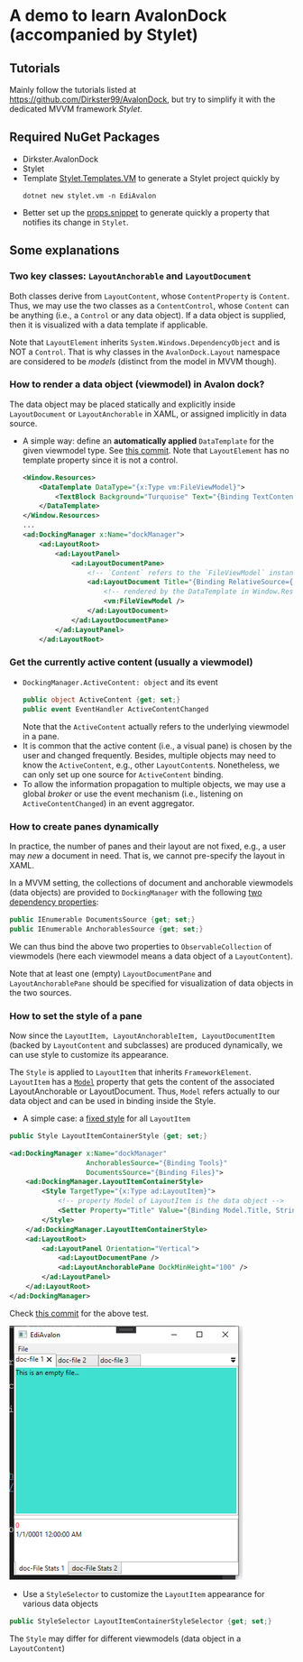 ﻿# A demo to learn AvalonDock (accompanied by Stylet)

## Tutorials
Mainly follow the tutorials listed at https://github.com/Dirkster99/AvalonDock, but try to simplify it with the dedicated MVVM framework *Stylet*.

## Required NuGet Packages
- Dirkster.AvalonDock
- Stylet
- Template [Stylet.Templates.VM](https://www.nuget.org/packages/Stylet.Templates.VM/) to generate a Stylet project quickly by 
    ```
    dotnet new stylet.vm -n EdiAvalon
    ```
- Better set up the [props.snippet](https://gist.github.com/ShuhuaGao/bff38344143717ace1a468c78efcf338) to generate quickly a property that notifies its change in `Stylet`.

## Some explanations
### Two key classes: `LayoutAnchorable` and `LayoutDocument`
Both classes derive from `LayoutContent`, whose `ContentProperty` is `Content`. Thus, we may use the two classes as a `ContentControl`, whose `Content` can be anything (i.e., a `Control` or any data object). If a data object is supplied, then it is visualized with a data template if applicable.

Note that `LayoutElement` inherits `System.Windows.DependencyObject` and is NOT a `Control`. That is why classes in the `AvalonDock.Layout` namespace are considered to be *models* (distinct from the model in MVVM though).

### How to render a data object (viewmodel) in Avalon dock?
The data object may be placed statically and explicitly inside `LayoutDocument` or `LayoutAnchorable` in XAML, or assigned implicitly in data source.
- A simple way: define an **automatically applied** `DataTemplate` for the given viewmodel type. See [this commit](https://github.com/ShuhuaGao/WPF-Examples/tree/668e3099bcd7b5959ffd1dd1491a6f7a657b72e5/Control3rdParty/EdiAvalon). Note that `LayoutElement` has no template property since it is not a control.
    ```xml
    <Window.Resources>
        <DataTemplate DataType="{x:Type vm:FileViewModel}">
            <TextBlock Background="Turquoise" Text="{Binding TextContent}" />
        </DataTemplate>
    </Window.Resources>
    ...
    <ad:DockingManager x:Name="dockManager">
        <ad:LayoutRoot>
            <ad:LayoutPanel>
                <ad:LayoutDocumentPane>
                    <!-- `Content` refers to the `FileViewModel` instance below -->
                    <ad:LayoutDocument Title="{Binding RelativeSource={RelativeSource Self}, Path=Content.Title}" CanFloat="False">
                        <!-- rendered by the DataTemplate in Window.Resources -->
                        <vm:FileViewModel />
                    </ad:LayoutDocument>
                </ad:LayoutDocumentPane>
            </ad:LayoutPanel>
        </ad:LayoutRoot>
    ```


### Get the currently active content (usually a viewmodel)
- `DockingManager.ActiveContent: object` and its event 
    ```csharp
    public object ActiveContent {get; set;}
    public event EventHandler ActiveContentChanged
    ```
    Note that the `ActiveContent` actually refers to the underlying viewmodel in a pane.
- It is common that the active content (i.e., a visual pane) is chosen by the user and changed frequently. Besides, multiple objects may need to know the `ActiveContent`, e.g., other `LayoutContent`s. Nonetheless, we can only set up one source for `ActiveContent` binding.
- To allow the information propagation to multiple objects, we may use a global *broker* or use the event mechanism (i.e., listening on `ActiveContentChanged`) in an event aggregator.

### How to create panes dynamically
In practice, the number of panes and their layout are not fixed, e.g., a user may *new* a document in need. That is, we cannot pre-specify the layout in XAML.

In a MVVM setting, the collections of document and anchorable viewmodels (data objects) are provided to `DockingManager` with the following [two dependency properties](https://doc.xceed.com/xceed-toolkit-plus-for-wpf/Xceed.Wpf.AvalonDock~Xceed.Wpf.AvalonDock.DockingManager_members.html):
```csharp
public IEnumerable DocumentsSource {get; set;}
public IEnumerable AnchorablesSource {get; set;}
```
We can thus bind the above two properties to `ObservableCollection` of viewmodels (here each viewmodel means a data object of a `LayoutContent`).

Note that at least one (empty) `LayoutDocumentPane` and `LayoutAnchorablePane` should be specified for visualization of data objects in the two sources.


### How to set the style of a pane
Now since the `LayoutItem, LayoutAnchorableItem, LayoutDocumentItem` (backed by `LayoutContent` and subclasses) are produced dynamically, we can use style to customize its appearance. 

The `Style` is applied to `LayoutItem` that inherits `FrameworkElement`. `LayoutItem` has a [`Model`](https://doc.xceed.com/xceed-toolkit-plus-for-wpf/Xceed.Wpf.AvalonDock~Xceed.Wpf.AvalonDock.Controls.LayoutItem~Model.html) property that gets the content of the associated LayoutAnchorable or LayoutDocument. Thus, `Model` refers actually to our data object and can be used in binding inside the Style.

- A simple case: a [fixed style](https://doc.xceed.com/xceed-toolkit-plus-for-wpf/Xceed.Wpf.AvalonDock~Xceed.Wpf.AvalonDock.DockingManager~LayoutItemContainerStyle.html) for all `LayoutItem`
```csharp
public Style LayoutItemContainerStyle {get; set;}
```

```xml
<ad:DockingManager x:Name="dockManager"
                   AnchorablesSource="{Binding Tools}"
                   DocumentsSource="{Binding Files}">
    <ad:DockingManager.LayoutItemContainerStyle>
        <Style TargetType="{x:Type ad:LayoutItem}">
            <!-- property Model of LayoutItem is the data object -->
            <Setter Property="Title" Value="{Binding Model.Title, StringFormat=doc-\{0\}}" />
        </Style>
    </ad:DockingManager.LayoutItemContainerStyle>
    <ad:LayoutRoot>
        <ad:LayoutPanel Orientation="Vertical">
            <ad:LayoutDocumentPane />
            <ad:LayoutAnchorablePane DockMinHeight="100" />
        </ad:LayoutPanel>
    </ad:LayoutRoot>
</ad:DockingManager>
```

Check [this commit](https://github.com/ShuhuaGao/WPF-Examples/tree/ca3012038f6ff0f411997e1d6bd890377423cf91/Control3rdParty/EdiAvalon) for the above test.

![](./External/fixedstyle.png)

- Use a `StyleSelector` to customize the `LayoutItem` appearance for various data objects
```csharp
public StyleSelector LayoutItemContainerStyleSelector {get; set;}
```

The `Style` may differ for different viewmodels (data object in a `LayoutContent`)
